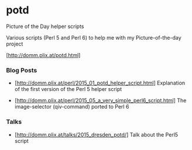# potd
Picture of the Day helper scripts

Various scripts (Perl 5 and Perl 6) to help me with my Picture-of-the-day project

[http://domm.plix.at/potd.html]

### Blog Posts

*   [http://domm.plix.at/perl/2015_01_potd_helper_script.html]
    Explanation of the first version of the Perl 5 helper script

*   [http://domm.plix.at/perl/2015_05_a_very_simple_perl6_script.html]
    The image-selector (qiv-command) ported to Perl 6

### Talks

*   [http://domm.plix.at/talks/2015_dresden_potd/]
    Talk about the Perl5 script

